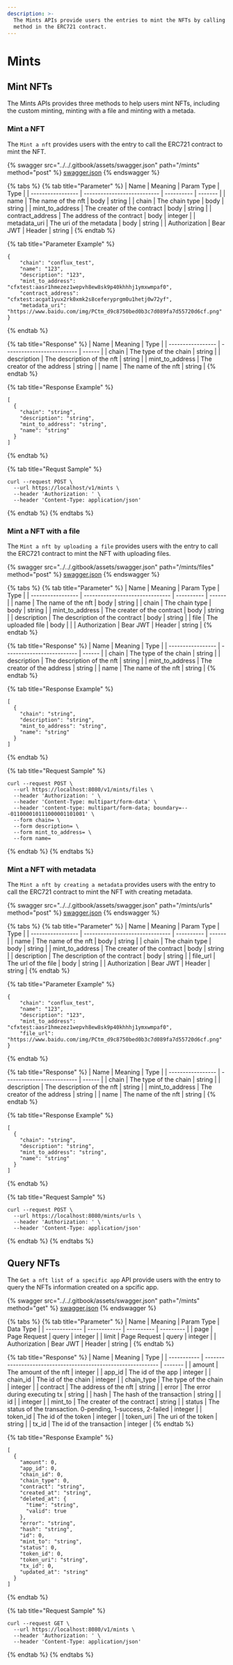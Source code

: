 ```yaml
---
description: >-
  The Mints APIs provide users the entries to mint the NFTs by calling the
  method in the ERC721 contract.
---
```


# Mints

## Mint NFTs

The Mints APIs provides three methods to help users mint NFTs, including the custom minting, minting with a file and minting with  a metada.

### Mint a NFT

The `Mint a nft` provides users with the entry to call the ERC721 contract to mint the NFT.

{% swagger src="../../.gitbook/assets/swagger.json" path="/mints" method="post" %}
[swagger.json](../../.gitbook/assets/swagger.json)
{% endswagger %}

{% tabs %}
{% tab title="Parameter" %}
| Name              | Meaning                     | Param Type | Type    |
| ----------------- | --------------------------- | ---------- | ------- |
| name              | The name of the nft         | body       | string  |
| chain             | The chain type              | body       | string  |
| mint\_to\_address | The creater of the contract | body       | string  |
| contract\_address | The address of the contract | body       | integer |
| metadata\_uri     | The uri of the metadata     | body       | string  |
| Authorization     | Bear JWT                    | Header     | string  |
{% endtab %}

{% tab title="Parameter Example" %}
```
{
    "chain": "conflux_test",
    "name": "123",
    "description": "123",
    "mint_to_address": "cfxtest:aasr1hmezez1wepvh8ew8sk9p40khhhj1ymxwmpaf0",
    "contract_address": "cfxtest:acgat1yux2rk0xmk2s8ceferyprgm0u1hetj0w72yf",
    "metadata_uri": "https://www.baidu.com/img/PCtm_d9c8750bed0b3c7d089fa7d55720d6cf.png"
}
```
{% endtab %}

{% tab title="Response" %}
| Name              | Meaning                    | Type   |
| ----------------- | -------------------------- | ------ |
| chain             | The type of the chain      | string |
| description       | The description of the nft | string |
| mint\_to\_address | The creator of the address | string |
| name              | The name of the nft        | string |
{% endtab %}

{% tab title="Response Example" %}
```
[
  {
    "chain": "string",
    "description": "string",
    "mint_to_address": "string",
    "name": "string"
  }
]
```
{% endtab %}

{% tab title="Requst Sample" %}
```
curl --request POST \
  --url https://localhost/v1/mints \
  --header 'Authorization: ' \
  --header 'Content-Type: application/json'
```
{% endtab %}
{% endtabs %}

### Mint a NFT with a file

The `Mint a nft by uploading a file` provides users with the entry to call the ERC721 contract to mint the NFT with uploading files.

{% swagger src="../../.gitbook/assets/swagger.json" path="/mints/files" method="post" %}
[swagger.json](../../.gitbook/assets/swagger.json)
{% endswagger %}

{% tabs %}
{% tab title="Parameter" %}
| Name              | Meaning                         | Param Type | Type   |
| ----------------- | ------------------------------- | ---------- | ------ |
| name              | The name of the nft             | body       | string |
| chain             | The chain type                  | body       | string |
| mint\_to\_address | The creater of the contract     | body       | string |
| description       | The description of the contract | body       | string |
| file              | The uploaded file               | body       |        |
| Authorization     | Bear JWT                        | Header     | string |
{% endtab %}

{% tab title="Response" %}
| Name              | Meaning                    | Type   |
| ----------------- | -------------------------- | ------ |
| chain             | The type of the chain      | string |
| description       | The description of the nft | string |
| mint\_to\_address | The creator of the address | string |
| name              | The name of the nft        | string |
{% endtab %}

{% tab title="Response Example" %}
```
[
  {
    "chain": "string",
    "description": "string",
    "mint_to_address": "string",
    "name": "string"
  }
]
```
{% endtab %}

{% tab title="Request Sample" %}
```
curl --request POST \
  --url https://localhost:8080/v1/mints/files \
  --header 'Authorization: ' \
  --header 'Content-Type: multipart/form-data' \
  --header 'content-type: multipart/form-data; boundary=---011000010111000001101001' \
  --form chain= \
  --form description= \
  --form mint_to_address= \
  --form name=
```
{% endtab %}
{% endtabs %}

### Mint a NFT with metadata

The `Mint a nft by creating a metadata` provides users with the entry to call the ERC721 contract to mint the NFT with creating metadata.

{% swagger src="../../.gitbook/assets/swagger.json" path="/mints/urls" method="post" %}
[swagger.json](../../.gitbook/assets/swagger.json)
{% endswagger %}

{% tabs %}
{% tab title="Parameter" %}
| Name              | Meaning                         | Param Type | Type   |
| ----------------- | ------------------------------- | ---------- | ------ |
| name              | The name of the nft             | body       | string |
| chain             | The chain type                  | body       | string |
| mint\_to\_address | The creater of the contract     | body       | string |
| description       | The description of the contract | body       | string |
| file\_url         | The url of the file             | body       | string |
| Authorization     | Bear JWT                        | Header     | string |
{% endtab %}

{% tab title="Parameter Example" %}
```
{
    "chain": "conflux_test",
    "name": "123",
    "description": "123",
    "mint_to_address": "cfxtest:aasr1hmezez1wepvh8ew8sk9p40khhhj1ymxwmpaf0",
    "file_url": "https://www.baidu.com/img/PCtm_d9c8750bed0b3c7d089fa7d55720d6cf.png"
}
```
{% endtab %}

{% tab title="Response" %}
| Name              | Meaning                    | Type   |
| ----------------- | -------------------------- | ------ |
| chain             | The type of the chain      | string |
| description       | The description of the nft | string |
| mint\_to\_address | The creator of the address | string |
| name              | The name of the nft        | string |
{% endtab %}

{% tab title="Response Example" %}
```
[
  {
    "chain": "string",
    "description": "string",
    "mint_to_address": "string",
    "name": "string"
  }
]
```
{% endtab %}

{% tab title="Request Sample" %}
```
curl --request POST \
  --url https://localhost:8080/mints/urls \
  --header 'Authorization: ' \
  --header 'Content-Type: application/json'
```
{% endtab %}
{% endtabs %}

## Query NFTs

The `Get a nft list of a specific app` API provide users with the entry to query the NFTs information created on a spcific app.

{% swagger src="../../.gitbook/assets/swagger.json" path="/mints" method="get" %}
[swagger.json](../../.gitbook/assets/swagger.json)
{% endswagger %}

{% tabs %}
{% tab title="Parameter" %}
| Name          | Meaning      | Param Type | Data Type |
| ------------- | ------------ | ---------- | --------- |
| page          | Page Request | query      | integer   |
| limit         | Page Request | query      | integer   |
| Authorization | Bear JWT     | Header     | string    |
{% endtab %}

{% tab title="Response" %}
| Name        | Meaning                                                       | Type    |
| ----------- | ------------------------------------------------------------- | ------- |
| amount      | The amount of the nft                                         | integer |
| app\_id     | The id of the app                                             | integer |
| chain\_id   | The id of the chain                                           | integer |
| chain\_type | The type of the chain                                         | integer |
| contract    | The address of the nft                                        | string  |
| error       | The error during executing tx                                 | string  |
| hash        | The hash of the transaction                                   | string  |
| id          |                                                               | integer |
| mint\_to    | The creater of the contract                                   | string  |
| status      | The status of the transaction. 0-pending, 1-success, 2-failed | integer |
| token\_id   | The id of the token                                           | integer |
| token\_uri  | The uri of the token                                          | string  |
| tx\_id      | The id of the transaction                                     | integer |
{% endtab %}

{% tab title="Response Example" %}
```
[
  {
    "amount": 0,
    "app_id": 0,
    "chain_id": 0,
    "chain_type": 0,
    "contract": "string",
    "created_at": "string",
    "deleted_at": {
      "time": "string",
      "valid": true
    },
    "error": "string",
    "hash": "string",
    "id": 0,
    "mint_to": "string",
    "status": 0,
    "token_id": 0,
    "token_uri": "string",
    "tx_id": 0,
    "updated_at": "string"
  }
]
```
{% endtab %}

{% tab title="Request Sample" %}
```
curl --request GET \
  --url https://localhost:8080/v1/mints \
  --header 'Authorization: ' \
  --header 'Content-Type: application/json'
```
{% endtab %}
{% endtabs %}
